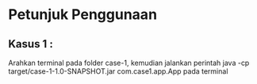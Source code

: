 # Petunjuk Penggunaan
## Kasus 1 :
Arahkan terminal pada folder case-1, 
kemudian jalankan perintah java -cp target/case-1-1.0-SNAPSHOT.jar com.case1.app.App pada terminal